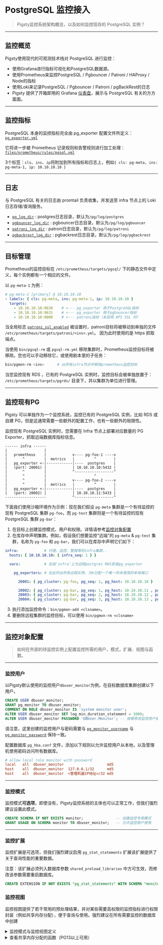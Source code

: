 # PostgreSQL 监控接入

> Pigsty监控系统架构概览，以及如何监控现存的 PostgreSQL 实例？

----------------

## 监控概览

Pigsty使用现代的可观测技术栈对 PostgreSQL 进行监控：

- 使用Grafana进行指标可视化和PostgreSQL数据源。
- 使用Prometheus来监控PostgreSQL / Pgbouncer / Patroni / HAProxy / Node的指标
- 使用Loki来记录PostgreSQL / Pgbouncer / Patroni / pgBackRest的日志
- Pigsty 提供了开箱即用的 Grafana [仪表盘](PGSQL-DASHBOARD)，展示与 PostgreSQL 有关的方方面面。 


----------------

## 监控指标

PostgreSQL 本身的监控指标完全由 pg_exporter 配置文件所定义：[`pg_exporter.yml`](https://github.com/Vonng/pigsty/blob/master/roles/pgsql/templates/pg_exporter.yml)

它将进一步被 Prometheus 记录规则和告警规则进行加工处理：[`files/prometheus/rules/pgsql.yml`](https://github.com/Vonng/pigsty/blob/master/files/prometheus/rules/pgsql.yml)

3个标签：`cls`、`ins`、`ip`将附加到所有指标和日志上，例如`{ cls: pg-meta, ins: pg-meta-1, ip: 10.10.10.10 }`


----------------

## 日志

与 PostgreSQL 有关的日志由 promtail 负责收集，并发送至 infra 节点上的 Loki 日志存储/查询服务。

- [`pg_log_dir`](PARAM#pg_log_dir) : postgres日志目录，默认为`/pg/log/postgres`
- [`pgbouncer_log_dir`](PARAM#pgbouncer_log_dir) : pgbouncer日志目录，默认为`/pg/log/pgbouncer`
- [`patroni_log_dir`](PARAM#patroni_log_dir) : patroni日志目录，默认为`/pg/log/patroni`
- [`pgbackrest_log_dir`](PARAM#pgbackrest_log_dir) : pgbackrest日志目录，默认为`/pg/log/pgbackrest`


----------------

## 目标管理

Prometheus的监控目标在 `/etc/prometheus/targets/pgsql/` 下的静态文件中定义，每个实例都有一个相应的文件。

以 `pg-meta-1` 为例：

```yaml
# pg-meta-1 [primary] @ 10.10.10.10
- labels: { cls: pg-meta, ins: pg-meta-1, ip: 10.10.10.10 }
  targets:
    - 10.10.10.10:9630    # <--- pg_exporter 用于PostgreSQL指标
    - 10.10.10.10:9631    # <--- pg_exporter 用于pgbouncer指标
    - 10.10.10.10:8008    # <--- patroni指标（未启用 API SSL 时）
```

当全局标志 [`patroni_ssl_enabled`](PARAM#patroni_ssl_enabled) 被设置时，patroni目标将被移动到单独的文件 `/etc/prometheus/targets/patroni/<ins>.yml`。 因为此时使用的是 https 抓取端点。

当使用 `bin/pgsql-rm` 或 `pgsql-rm.yml` 移除集群时，Prometheus监控目标将被移除。您也可以手动移除它，或使用剧本里的子任务：


```bash
bin/pgmon-rm <ins>      # 从所有infra节点中移除prometheus监控目标
```

当您监控现有 RDS ，已有的 PostgreSQL 实例时，监控目标会被单独放置于： `/etc/prometheus/targets/pgrds/` 目录下，并以集群为单位进行管理。



----------------

## 监控现有PG

Pigsty 可以单独作为一个监控系统，监控已有的 PostgreSQL 实例，比如 RDS 或自建 PG，但是这通常需要一些额外的配置工作，也有一些额外的局限性。

监控现有 PostgreSQL 实例时，您需要在 Infra 节点上部署对应数量的 PG Exporter，抓取远端数据库指标信息。

```
------ infra ------
|                 |
|   prometheus    |            v---- pg-foo-1 ----v
|       ^         |  metrics   |         ^        |
|   pg_exporter <-|------------|----  postgres    |
|   (port: 20001) |            | 10.10.10.10:5432 |
|       ^         |            ^------------------^
|       ^         |                      ^
|       ^         |            v---- pg-foo-2 ----v
|       ^         |  metrics   |         ^        |
|   pg_exporter <-|------------|----  postgres    |
|   (port: 20002) |            | 10.10.10.11:5433 |
-------------------            ^------------------^
```

下面我们使用沙箱环境作为示例：现在我们假设 `pg-meta` 集群是一个有待监控的现有 PostgreSQL 集群 `pg-foo`，而 `pg-test` 集群则是一个有待监控的现有 PostgreSQL 集群 `pg-bar`：

1. 在目标上创建监控模式、用户和权限。详情请参考[监控对象配置](#监控对象配置)
2. 在库存中声明集群。例如，假设我们想要监控“远端”的 `pg-meta` & `pg-test` 集群，名称为 `pg-foo` 和 `pg-bar`，我们可以在库存中声明它们如下：

```yaml
infra:            # 代理、监控、警报等的infra集群..
  hosts: { 10.10.10.10: { infra_seq: 1 } }

  vars:           # 在组'infra'上为远程postgres RDS安装pg_exporter

    pg_exporters: # 在此列出所有远程实例，为k分配一个唯一的未使用的本地端口

      20001: { pg_cluster: pg-foo, pg_seq: 1, pg_host: 10.10.10.10 }

      20002: { pg_cluster: pg-bar, pg_seq: 1, pg_host: 10.10.10.11 , pg_port: 5432 }
      20003: { pg_cluster: pg-bar, pg_seq: 2, pg_host: 10.10.10.12 , pg_exporter_url: 'postgres://dbuser_monitor:DBUser.Monitor@10.10.10.12:5432/postgres?sslmode=disable'}
      20004: { pg_cluster: pg-bar, pg_seq: 3, pg_host: 10.10.10.13 , pg_monitor_username: dbuser_monitor, pg_monitor_password: DBUser.Monitor }
```

3. 执行添加监控命令：`bin/pgmon-add <clsname>`。
4. 要删除远程集群的监控目标，可以使用 `bin/pgmon-rm <clsname>`



---------------------

## 监控对象配置

> 如何在外部的待监控实例上配置监控所需的用户，模式，扩展、视图与函数。

---------------------

### 监控用户

以Pigsty默认使用的监控用户`dbuser_monitor`为例，在目标数据库集群创建以下用户。

```sql
CREATE USER dbuser_monitor;
GRANT pg_monitor TO dbuser_monitor;
COMMENT ON ROLE dbuser_monitor IS 'system monitor user';
ALTER USER dbuser_monitor SET log_min_duration_statement = 1000;
ALTER USER dbuser_monitor PASSWORD 'DBUser.Monitor'; -- 按需修改监控用户密码（建议修改！！）
```

请注意，这里创建的监控用户与密码需要与 [`pg_monitor_username`](param#pg_monitor_username) 与 [`pg_monitor_password`](param#pg_monitor_password) 保持一致。

配置数据库 `pg_hba.conf` 文件，添加以下规则以允许监控用户从本地，以及管理机使用密码访问所有数据库。

```ini
# allow local role monitor with password
local   all  dbuser_monitor                    md5
host    all  dbuser_monitor  127.0.0.1/32      md5
host    all  dbuser_monitor  <管理机器IP地址>/32 md5
```

---------------------

### 监控模式

监控模式**可选项**，即使没有，Pigsty监控系统的主体也可以正常工作，但我们强烈建议设置此模式。

```sql
CREATE SCHEMA IF NOT EXISTS monitor;               -- 创建监控专用模式
GRANT USAGE ON SCHEMA monitor TO dbuser_monitor;   -- 允许监控用户使用
```

---------------------

### 监控扩展

监控扩展是可选项，但我们强烈建议启用 `pg_stat_statements` 扩展该扩展提供了关于查询性能的重要数据。

注意：该扩展必须列入数据库参数 `shared_preload_libraries` 中方可生效，而修改该参数需要重启数据库。

```sql
CREATE EXTENSION IF NOT EXISTS "pg_stat_statements" WITH SCHEMA "monitor";
```

### 监控视图

监控视图提供了若干常用的预处理结果，并对某些需要高权限的监控指标进行权限封装（例如共享内存分配），便于查询与使用。强烈建议在所有需要监控的数据库中创建

<details><summary>监控模式与监控视图定义</summary>

```sql
----------------------------------------------------------------------
-- Table bloat estimate : monitor.pg_table_bloat
----------------------------------------------------------------------
DROP VIEW IF EXISTS monitor.pg_table_bloat CASCADE;
CREATE OR REPLACE VIEW monitor.pg_table_bloat AS
SELECT CURRENT_CATALOG AS datname, nspname, relname , tblid , bs * tblpages AS size,
       CASE WHEN tblpages - est_tblpages_ff > 0 THEN (tblpages - est_tblpages_ff)/tblpages::FLOAT ELSE 0 END AS ratio
FROM (
         SELECT ceil( reltuples / ( (bs-page_hdr)*fillfactor/(tpl_size*100) ) ) + ceil( toasttuples / 4 ) AS est_tblpages_ff,
                tblpages, fillfactor, bs, tblid, nspname, relname, is_na
         FROM (
                  SELECT
                      ( 4 + tpl_hdr_size + tpl_data_size + (2 * ma)
                          - CASE WHEN tpl_hdr_size % ma = 0 THEN ma ELSE tpl_hdr_size % ma END
                          - CASE WHEN ceil(tpl_data_size)::INT % ma = 0 THEN ma ELSE ceil(tpl_data_size)::INT % ma END
                          ) AS tpl_size, (heappages + toastpages) AS tblpages, heappages,
                      toastpages, reltuples, toasttuples, bs, page_hdr, tblid, nspname, relname, fillfactor, is_na
                  FROM (
                           SELECT
                               tbl.oid AS tblid, ns.nspname , tbl.relname, tbl.reltuples,
                               tbl.relpages AS heappages, coalesce(toast.relpages, 0) AS toastpages,
                               coalesce(toast.reltuples, 0) AS toasttuples,
                               coalesce(substring(array_to_string(tbl.reloptions, ' ') FROM 'fillfactor=([0-9]+)')::smallint, 100) AS fillfactor,
                               current_setting('block_size')::numeric AS bs,
                               CASE WHEN version()~'mingw32' OR version()~'64-bit|x86_64|ppc64|ia64|amd64' THEN 8 ELSE 4 END AS ma,
                               24 AS page_hdr,
                               23 + CASE WHEN MAX(coalesce(s.null_frac,0)) > 0 THEN ( 7 + count(s.attname) ) / 8 ELSE 0::int END
                                   + CASE WHEN bool_or(att.attname = 'oid' and att.attnum < 0) THEN 4 ELSE 0 END AS tpl_hdr_size,
                               sum( (1-coalesce(s.null_frac, 0)) * coalesce(s.avg_width, 0) ) AS tpl_data_size,
                               bool_or(att.atttypid = 'pg_catalog.name'::regtype)
                                   OR sum(CASE WHEN att.attnum > 0 THEN 1 ELSE 0 END) <> count(s.attname) AS is_na
                           FROM pg_attribute AS att
                                    JOIN pg_class AS tbl ON att.attrelid = tbl.oid
                                    JOIN pg_namespace AS ns ON ns.oid = tbl.relnamespace
                                    LEFT JOIN pg_stats AS s ON s.schemaname=ns.nspname AND s.tablename = tbl.relname AND s.inherited=false AND s.attname=att.attname
                                    LEFT JOIN pg_class AS toast ON tbl.reltoastrelid = toast.oid
                           WHERE NOT att.attisdropped AND tbl.relkind = 'r' AND nspname NOT IN ('pg_catalog','information_schema')
                           GROUP BY 1,2,3,4,5,6,7,8,9,10
                       ) AS s
              ) AS s2
     ) AS s3
WHERE NOT is_na;
COMMENT ON VIEW monitor.pg_table_bloat IS 'postgres table bloat estimate';

GRANT SELECT ON monitor.pg_table_bloat TO pg_monitor;

----------------------------------------------------------------------
-- Index bloat estimate : monitor.pg_index_bloat
----------------------------------------------------------------------
DROP VIEW IF EXISTS monitor.pg_index_bloat CASCADE;
CREATE OR REPLACE VIEW monitor.pg_index_bloat AS
SELECT CURRENT_CATALOG AS datname, nspname, idxname AS relname, tblid, idxid, relpages::BIGINT * bs AS size,
       COALESCE((relpages - ( reltuples * (6 + ma - (CASE WHEN index_tuple_hdr % ma = 0 THEN ma ELSE index_tuple_hdr % ma END)
                                               + nulldatawidth + ma - (CASE WHEN nulldatawidth % ma = 0 THEN ma ELSE nulldatawidth % ma END))
                                  / (bs - pagehdr)::FLOAT  + 1 )), 0) / relpages::FLOAT AS ratio
FROM (
         SELECT nspname,idxname,indrelid AS tblid,indexrelid AS idxid,
                reltuples,relpages,
                current_setting('block_size')::INTEGER                                                               AS bs,
                (CASE WHEN version() ~ 'mingw32' OR version() ~ '64-bit|x86_64|ppc64|ia64|amd64' THEN 8 ELSE 4 END)  AS ma,
                24                                                                                                   AS pagehdr,
                (CASE WHEN max(COALESCE(pg_stats.null_frac, 0)) = 0 THEN 2 ELSE 6 END)                               AS index_tuple_hdr,
                sum((1.0 - COALESCE(pg_stats.null_frac, 0.0)) *
                    COALESCE(pg_stats.avg_width, 1024))::INTEGER                                                     AS nulldatawidth
         FROM pg_attribute
                  JOIN (
             SELECT pg_namespace.nspname,
                    ic.relname                                                   AS idxname,
                    ic.reltuples,
                    ic.relpages,
                    pg_index.indrelid,
                    pg_index.indexrelid,
                    tc.relname                                                   AS tablename,
                    regexp_split_to_table(pg_index.indkey::TEXT, ' ') :: INTEGER AS attnum,
                    pg_index.indexrelid                                          AS index_oid
             FROM pg_index
                      JOIN pg_class ic ON pg_index.indexrelid = ic.oid
                      JOIN pg_class tc ON pg_index.indrelid = tc.oid
                      JOIN pg_namespace ON pg_namespace.oid = ic.relnamespace
                      JOIN pg_am ON ic.relam = pg_am.oid
             WHERE pg_am.amname = 'btree' AND ic.relpages > 0 AND nspname NOT IN ('pg_catalog', 'information_schema')
         ) ind_atts ON pg_attribute.attrelid = ind_atts.indexrelid AND pg_attribute.attnum = ind_atts.attnum
                  JOIN pg_stats ON pg_stats.schemaname = ind_atts.nspname
             AND ((pg_stats.tablename = ind_atts.tablename AND pg_stats.attname = pg_get_indexdef(pg_attribute.attrelid, pg_attribute.attnum, TRUE))
                 OR (pg_stats.tablename = ind_atts.idxname AND pg_stats.attname = pg_attribute.attname))
         WHERE pg_attribute.attnum > 0
         GROUP BY 1, 2, 3, 4, 5, 6
     ) est;
COMMENT ON VIEW monitor.pg_index_bloat IS 'postgres index bloat estimate (btree-only)';

GRANT SELECT ON monitor.pg_index_bloat TO pg_monitor;

----------------------------------------------------------------------
-- Relation Bloat : monitor.pg_bloat
----------------------------------------------------------------------
DROP VIEW IF EXISTS monitor.pg_bloat CASCADE;
CREATE OR REPLACE VIEW monitor.pg_bloat AS
SELECT coalesce(ib.datname, tb.datname)                                                   AS datname,
       coalesce(ib.nspname, tb.nspname)                                                   AS nspname,
       coalesce(ib.tblid, tb.tblid)                                                       AS tblid,
       coalesce(tb.nspname || '.' || tb.relname, ib.nspname || '.' || ib.tblid::RegClass) AS tblname,
       tb.size                                                                            AS tbl_size,
       CASE WHEN tb.ratio < 0 THEN 0 ELSE round(tb.ratio::NUMERIC, 6) END                 AS tbl_ratio,
       (tb.size * (CASE WHEN tb.ratio < 0 THEN 0 ELSE tb.ratio::NUMERIC END)) ::BIGINT    AS tbl_wasted,
       ib.idxid,
       ib.nspname || '.' || ib.relname                                                    AS idxname,
       ib.size                                                                            AS idx_size,
       CASE WHEN ib.ratio < 0 THEN 0 ELSE round(ib.ratio::NUMERIC, 5) END                 AS idx_ratio,
       (ib.size * (CASE WHEN ib.ratio < 0 THEN 0 ELSE ib.ratio::NUMERIC END)) ::BIGINT    AS idx_wasted
FROM monitor.pg_index_bloat ib
         FULL OUTER JOIN monitor.pg_table_bloat tb ON ib.tblid = tb.tblid;

COMMENT ON VIEW monitor.pg_bloat IS 'postgres relation bloat detail';
GRANT SELECT ON monitor.pg_bloat TO pg_monitor;

----------------------------------------------------------------------
-- monitor.pg_index_bloat_human
----------------------------------------------------------------------
DROP VIEW IF EXISTS monitor.pg_index_bloat_human CASCADE;
CREATE OR REPLACE VIEW monitor.pg_index_bloat_human AS
SELECT idxname                            AS name,
       tblname,
       idx_wasted                         AS wasted,
       pg_size_pretty(idx_size)           AS idx_size,
       round(100 * idx_ratio::NUMERIC, 2) AS idx_ratio,
       pg_size_pretty(idx_wasted)         AS idx_wasted,
       pg_size_pretty(tbl_size)           AS tbl_size,
       round(100 * tbl_ratio::NUMERIC, 2) AS tbl_ratio,
       pg_size_pretty(tbl_wasted)         AS tbl_wasted
FROM monitor.pg_bloat
WHERE idxname IS NOT NULL;
COMMENT ON VIEW monitor.pg_index_bloat_human IS 'postgres index bloat info in human-readable format';
GRANT SELECT ON monitor.pg_index_bloat_human TO pg_monitor;


----------------------------------------------------------------------
-- monitor.pg_table_bloat_human
----------------------------------------------------------------------
DROP VIEW IF EXISTS monitor.pg_table_bloat_human CASCADE;
CREATE OR REPLACE VIEW monitor.pg_table_bloat_human AS
SELECT tblname                                          AS name,
       idx_wasted + tbl_wasted                          AS wasted,
       pg_size_pretty(idx_wasted + tbl_wasted)          AS all_wasted,
       pg_size_pretty(tbl_wasted)                       AS tbl_wasted,
       pg_size_pretty(tbl_size)                         AS tbl_size,
       tbl_ratio,
       pg_size_pretty(idx_wasted)                       AS idx_wasted,
       pg_size_pretty(idx_size)                         AS idx_size,
       round(idx_wasted::NUMERIC * 100.0 / idx_size, 2) AS idx_ratio
FROM (SELECT datname,
             nspname,
             tblname,
             coalesce(max(tbl_wasted), 0)                         AS tbl_wasted,
             coalesce(max(tbl_size), 1)                           AS tbl_size,
             round(100 * coalesce(max(tbl_ratio), 0)::NUMERIC, 2) AS tbl_ratio,
             coalesce(sum(idx_wasted), 0)                         AS idx_wasted,
             coalesce(sum(idx_size), 1)                           AS idx_size
      FROM monitor.pg_bloat
      WHERE tblname IS NOT NULL
      GROUP BY 1, 2, 3
     ) d;
COMMENT ON VIEW monitor.pg_table_bloat_human IS 'postgres table bloat info in human-readable format';
GRANT SELECT ON monitor.pg_table_bloat_human TO pg_monitor;


----------------------------------------------------------------------
-- Activity Overview: monitor.pg_session
----------------------------------------------------------------------
DROP VIEW IF EXISTS monitor.pg_session CASCADE;
CREATE OR REPLACE VIEW monitor.pg_session AS
SELECT coalesce(datname, 'all') AS datname, numbackends, active, idle, ixact, max_duration, max_tx_duration, max_conn_duration
FROM (
         SELECT datname,
                count(*)                                         AS numbackends,
                count(*) FILTER ( WHERE state = 'active' )       AS active,
                count(*) FILTER ( WHERE state = 'idle' )         AS idle,
                count(*) FILTER ( WHERE state = 'idle in transaction'
                    OR state = 'idle in transaction (aborted)' ) AS ixact,
                max(extract(epoch from now() - state_change))
                FILTER ( WHERE state = 'active' )                AS max_duration,
                max(extract(epoch from now() - xact_start))      AS max_tx_duration,
                max(extract(epoch from now() - backend_start))   AS max_conn_duration
         FROM pg_stat_activity
         WHERE backend_type = 'client backend'
           AND pid <> pg_backend_pid()
         GROUP BY ROLLUP (1)
         ORDER BY 1 NULLS FIRST
     ) t;
COMMENT ON VIEW monitor.pg_session IS 'postgres activity group by session';
GRANT SELECT ON monitor.pg_session TO pg_monitor;


----------------------------------------------------------------------
-- Sequential Scan: monitor.pg_seq_scan
----------------------------------------------------------------------
DROP VIEW IF EXISTS monitor.pg_seq_scan CASCADE;
CREATE OR REPLACE VIEW monitor.pg_seq_scan AS
SELECT schemaname                                                        AS nspname,
       relname,
       seq_scan,
       seq_tup_read,
       seq_tup_read / seq_scan                                           AS seq_tup_avg,
       idx_scan,
       n_live_tup + n_dead_tup                                           AS tuples,
       round(n_live_tup * 100.0::NUMERIC / (n_live_tup + n_dead_tup), 2) AS live_ratio
FROM pg_stat_user_tables
WHERE seq_scan > 0
  and (n_live_tup + n_dead_tup) > 0
ORDER BY seq_scan DESC;
COMMENT ON VIEW monitor.pg_seq_scan IS 'table that have seq scan';
GRANT SELECT ON monitor.pg_seq_scan TO pg_monitor;
```

</details>


<details><summary>查看共享内存分配的函数（PG13以上可用）</summary>

```sql
DROP FUNCTION IF EXISTS monitor.pg_shmem() CASCADE;
CREATE OR REPLACE FUNCTION monitor.pg_shmem() RETURNS SETOF
    pg_shmem_allocations AS $$ SELECT * FROM pg_shmem_allocations;$$ LANGUAGE SQL SECURITY DEFINER;
COMMENT ON FUNCTION monitor.pg_shmem() IS 'security wrapper for system view pg_shmem';
REVOKE ALL ON FUNCTION monitor.pg_shmem() FROM PUBLIC;
GRANT EXECUTE ON FUNCTION monitor.pg_shmem() TO pg_monitor;
```

</details>
